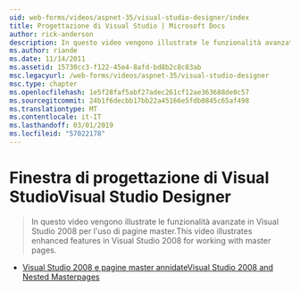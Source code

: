 ```yaml
---
uid: web-forms/videos/aspnet-35/visual-studio-designer/index
title: Progettazione di Visual Studio | Microsoft Docs
author: rick-anderson
description: In questo video vengono illustrate le funzionalità avanzate in Visual Studio 2008 per l'uso di pagine master.
ms.author: riande
ms.date: 11/14/2011
ms.assetid: 15730cc3-f122-45e4-8afd-bd8b2c8c83ab
msc.legacyurl: /web-forms/videos/aspnet-35/visual-studio-designer
msc.type: chapter
ms.openlocfilehash: 1e5f28faf5abf27adec261cf12ae363688de0c57
ms.sourcegitcommit: 24b1f6decbb17bb22a45166e5fdb0845c65af498
ms.translationtype: MT
ms.contentlocale: it-IT
ms.lasthandoff: 03/01/2019
ms.locfileid: "57022178"
---
```

<a name="visual-studio-designer"></a><span data-ttu-id="5a527-103">Finestra di progettazione di Visual Studio</span><span class="sxs-lookup"><span data-stu-id="5a527-103">Visual Studio Designer</span></span>
====================
> <span data-ttu-id="5a527-104">In questo video vengono illustrate le funzionalità avanzate in Visual Studio 2008 per l'uso di pagine master.</span><span class="sxs-lookup"><span data-stu-id="5a527-104">This video illustrates enhanced features in Visual Studio 2008 for working with master pages.</span></span>


- [<span data-ttu-id="5a527-105">Visual Studio 2008 e pagine master annidate</span><span class="sxs-lookup"><span data-stu-id="5a527-105">Visual Studio 2008 and Nested Masterpages</span></span>](visual-studio-2008-and-nested-masterpages.md)
